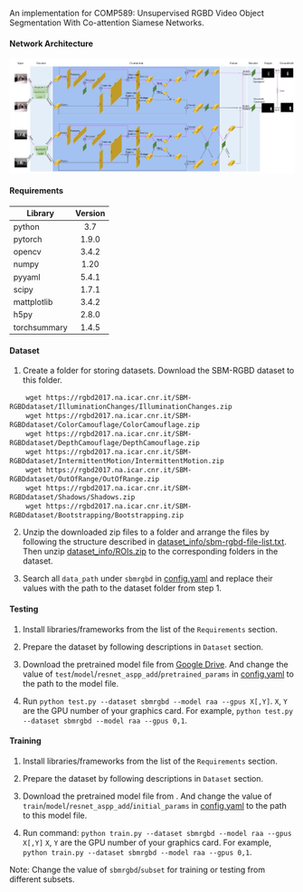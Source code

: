An implementation for COMP589: Unsupervised RGBD Video Object Segmentation With Co-attention Siamese Networks.

#### Network Architecture 

![](RGBD_Co-attention_UVOS.jpg)

#### Requirements
| Library       | Version       |
| ------------- |:-------------:|
| python        | 3.7           |
| pytorch       | 1.9.0         |
| opencv        | 3.4.2         |
| numpy         | 1.20          |
| pyyaml        | 5.4.1         |
| scipy         | 1.7.1         |
| mattplotlib   | 3.4.2         |
| h5py          | 2.8.0         |
| torchsummary  | 1.4.5         |

#### Dataset
1. Create a folder for storing datasets. Download the SBM-RGBD dataset to this folder.
```
    wget https://rgbd2017.na.icar.cnr.it/SBM-RGBDdataset/IlluminationChanges/IlluminationChanges.zip
    wget https://rgbd2017.na.icar.cnr.it/SBM-RGBDdataset/ColorCamouflage/ColorCamouflage.zip
    wget https://rgbd2017.na.icar.cnr.it/SBM-RGBDdataset/DepthCamouflage/DepthCamouflage.zip
    wget https://rgbd2017.na.icar.cnr.it/SBM-RGBDdataset/IntermittentMotion/IntermittentMotion.zip
    wget https://rgbd2017.na.icar.cnr.it/SBM-RGBDdataset/OutOfRange/OutOfRange.zip
    wget https://rgbd2017.na.icar.cnr.it/SBM-RGBDdataset/Shadows/Shadows.zip
    wget https://rgbd2017.na.icar.cnr.it/SBM-RGBDdataset/Bootstrapping/Bootstrapping.zip
```

2. Unzip the downloaded zip files to a folder and arrange the files by following the structure described in [dataset_info/sbm-rgbd-file-list.txt](). Then unzip [dataset_info/ROIs.zip]() to the corresponding folders in the dataset.

3. Search all `data_path` under `sbmrgbd` in [config.yaml]() and replace their values with the path to the dataset folder from step 1.

#### Testing

1. Install libraries/frameworks from the list of the `Requirements` section.

2. Prepare the dataset by following descriptions in `Dataset` section.

3. Download the pretrained model file from [Google Drive](https://drive.google.com/file/d/1d7hpX_w9bQCpn-w1hBH89DsNw1pE5N0x). And change the value of `test`/`model`/`resnet_aspp_add`/`pretrained_params` in [config.yaml]() to the path to the model file.

4. Run `python test.py --dataset sbmrgbd --model raa --gpus X[,Y]`. `X`, `Y` are the GPU number of your graphics card. For example, `python test.py --dataset sbmrgbd --model raa --gpus 0,1`.

#### Training

1. Install libraries/frameworks from the list of the `Requirements` section.

2. Prepare the dataset by following descriptions in `Dataset` section.

3. Download the pretrained model file from . And change the value of `train`/`model`/`resnet_aspp_add`/`initial_params` in [config.yaml]() to the path to this model file.

4. Run command: `python train.py --dataset sbmrgbd --model raa --gpus X[,Y]` `X`, `Y` are the GPU number of your graphics card. For example, `python train.py --dataset sbmrgbd --model raa --gpus 0,1`.

Note: Change the value of `sbmrgbd`/`subset` for training or testing from different subsets.
